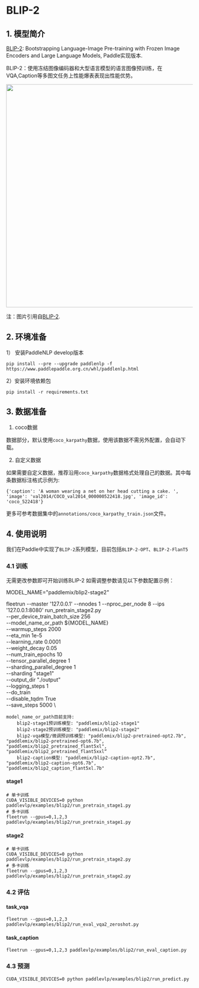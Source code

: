 # BLIP-2

## 1. 模型简介

[BLIP-2](https://arxiv.org/abs/2301.12597): Bootstrapping Language-Image Pre-training with Frozen Image Encoders and Large Language Models, Paddle实现版本.

BLIP-2：使用冻结图像编码器和大型语言模型的语言图像预训练，在VQA,Caption等多图文任务上性能爆表表现出性能优势。

<p align="center">
  <img src="https://github.com/salesforce/LAVIS/blob/main/projects/blip2/blip2_illustration.png" align="middle" width = "600" />
</p>

注：图片引用自[BLIP-2](https://github.com/salesforce/LAVIS/blob/main/projects/blip2).


## 2. 环境准备

1） 安装PaddleNLP develop版本

```
pip install --pre --upgrade paddlenlp -f https://www.paddlepaddle.org.cn/whl/paddlenlp.html
```

2）安装环境依赖包

```
pip install -r requirements.txt
```

## 3. 数据准备


1) coco数据

数据部分，默认使用`coco_karpathy`数据，使用该数据不需另外配置，会自动下载。

2) 自定义数据

如果需要自定义数据，推荐沿用`coco_karpathy`数据格式处理自己的数据。其中每条数据标注格式示例为:
```
{'caption': 'A woman wearing a net on her head cutting a cake. ', 'image': 'val2014/COCO_val2014_000000522418.jpg', 'image_id': 'coco_522418'}
```
更多可参考数据集中的`annotations/coco_karpathy_train.json`文件。

## 4. 使用说明

我们在Paddle中实现了`BLIP-2`系列模型，目前包括`BLIP-2-OPT`、`BLIP-2-FlanT5`



### 4.1 训练

无需更改参数即可开始训练BLIP-2
如需调整参数请见以下参数配置示例：

MODEL_NAME="paddlemix/blip2-stage2"

fleetrun --master '127.0.0.1' --nnodes 1 --nproc_per_node 8 --ips '127.0.0.1:8080' run_pretrain_stage2.py \
    --per_device_train_batch_size 256 \
    --model_name_or_path ${MODEL_NAME}  \
    --warmup_steps 2000 \
    --eta_min 1e-5 \
    --learning_rate 0.0001 \
    --weight_decay 0.05 \
    --num_train_epochs 10 \
    --tensor_parallel_degree 1 \
    --sharding_parallel_degree 1 \
    --sharding "stage1" \
    --output_dir "./output" \
    --logging_steps 1 \
    --do_train \
    --disable_tqdm True \
    --save_steps 5000 \
```
model_name_or_path目前支持: 
    blip2-stage1预训练模型: "paddlemix/blip2-stage1"
    blip2-stage2预训练模型: "paddlemix/blip2-stage2"
    blip2-vqa模型/微调预训练模型: "paddlemix/blip2-pretrained-opt2.7b", "paddlemix/blip2-pretrained-opt6.7b", "paddlemix/blip2_pretrained_flant5xl", "paddlemix/blip2_pretrained_flant5xxl“
    blip2-caption模型: "paddlemix/blip2-caption-opt2.7b", "paddlemix/blip2-caption-opt6.7b", "paddlemix/blip2_caption_flant5xl.7b"
```

#### stage1
```
# 单卡训练
CUDA_VISIBLE_DEVICES=0 python paddlevlp/examples/blip2/run_pretrain_stage1.py
# 多卡训练
fleetrun --gpus=0,1,2,3 paddlevlp/examples/blip2/run_pretrain_stage1.py
```
#### stage2
```
# 单卡训练
CUDA_VISIBLE_DEVICES=0 python paddlevlp/examples/blip2/run_pretrain_stage2.py
# 多卡训练
fleetrun --gpus=0,1,2,3 paddlevlp/examples/blip2/run_pretrain_stage2.py
```
### 4.2 评估

#### task_vqa
```
fleetrun --gpus=0,1,2,3 paddlevlp/examples/blip2/run_eval_vqa2_zeroshot.py
```
#### task_caption
```
fleetrun --gpus=0,1,2,3 paddlevlp/examples/blip2/run_eval_caption.py
```

### 4.3 预测
```
CUDA_VISIBLE_DEVICES=0 python paddlevlp/examples/blip2/run_predict.py
```